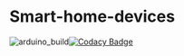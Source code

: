 # Smart-home-devices

![arduino_build](https://github.com/DankersW/smart-home-devices/workflows/arduino_build/badge.svg)[![Codacy Badge](https://api.codacy.com/project/badge/Grade/1bb5d2f5c0eb416db29b59eab7dfef0d)](https://app.codacy.com/gh/DankersW/smart-home-devices?utm_source=github.com&utm_medium=referral&utm_content=DankersW/smart-home-devices&utm_campaign=Badge_Grade)
